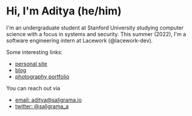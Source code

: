# Hi, I'm Aditya (he/him)

I'm an undergraduate student at Stanford University studying computer science with a focus in systems and security. This summer (2022), I'm a software engineering intern at Lacework (@lacework-dev).

Some interesting links:

* [personal site](https://saligrama.io)
* [blog](https://saligrama.io/blog)
* [photography portfolio](https://saligrama.io/photo)

You can reach out via

* [email: aditya@saligrama.io](mailto:aditya@saligrama.io)
* [twitter: @saligrama_a](https://twitter.com/saligrama_a)
